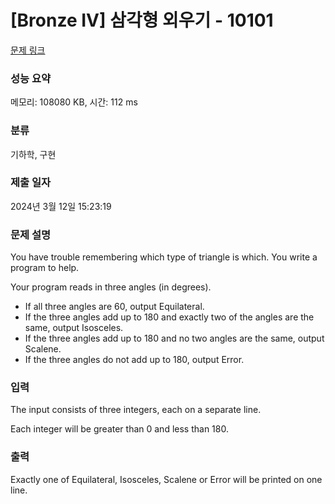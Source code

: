 # [Bronze IV] 삼각형 외우기 - 10101 

[문제 링크](https://www.acmicpc.net/problem/10101) 

### 성능 요약

메모리: 108080 KB, 시간: 112 ms

### 분류

기하학, 구현

### 제출 일자

2024년 3월 12일 15:23:19

### 문제 설명

<p>You have trouble remembering which type of triangle is which. You write a program to help.</p>

<p>Your program reads in three angles (in degrees).</p>

<ul>
	<li>If all three angles are 60, output Equilateral.</li>
	<li>If the three angles add up to 180 and exactly two of the angles are the same, output Isosceles.</li>
	<li>If the three angles add up to 180 and no two angles are the same, output Scalene.</li>
	<li>If the three angles do not add up to 180, output Error.</li>
</ul>

### 입력 

 <p>The input consists of three integers, each on a separate line.</p>

<p>Each integer will be greater than 0 and less than 180.</p>

### 출력 

 <p>Exactly one of Equilateral, Isosceles, Scalene or Error will be printed on one line.</p>

